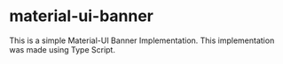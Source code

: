 # material-ui-banner
This is a simple Material-UI Banner Implementation. This implementation was made using Type Script.
